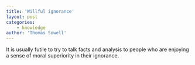 ```yaml
---
title: 'Willful ignorance'
layout: post
categories:
    - knowledge
author: 'Thomas Sowell'
---
```


It is usually futile to try to talk facts and analysis to people who are enjoying a sense of moral superiority in their ignorance.